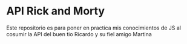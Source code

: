 # API Rick and Morty
Este repositorio es para poner en practica mis conocimientos de JS al cosumir la API del buen tio Ricardo y su fiel amigo Martina

